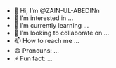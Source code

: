 - 👋 Hi, I’m @ZAIN-UL-ABEDINn
- 👀 I’m interested in ...
- 🌱 I’m currently learning ...
- 💞️ I’m looking to collaborate on ...
- 📫 How to reach me ...
- 😄 Pronouns: ...
- ⚡ Fun fact: ...

<!---
ZAIN-UL-ABEDINn/ZAIN-UL-ABEDINn is a ✨ special ✨ repository because its `README.md` (this file) appears on your GitHub profile.
You can click the Preview link to take a look at your changes.
--->
